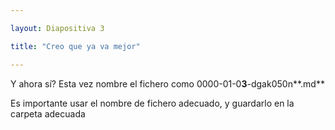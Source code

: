 ```yaml
---

layout: Diapositiva 3

title: "Creo que ya va mejor"

---
```

Y ahora sí?
Esta vez nombre el fichero como 0000-01-0**3**-dgak050n**.md**

Es importante usar el nombre de fichero adecuado, y guardarlo en la carpeta adecuada
